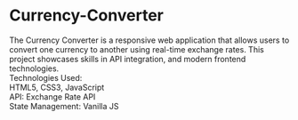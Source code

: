 # Currency-Converter
The Currency Converter is a responsive web application that allows users to convert one currency to another using real-time exchange rates. This project showcases skills in API integration, and modern frontend technologies.
<br>
Technologies Used:
<br>
HTML5, CSS3, JavaScript
<br>
API: Exchange Rate API
<br>
State Management: Vanilla JS
